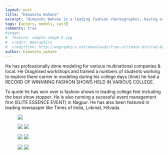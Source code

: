 ```yaml
---
layout: post
title: "Himanshu Wahane"
excerpt: "Himanshu Wahane is a leading fashion choreographer, having organised several fashion shows around central india."
tags: [actors, models, cast]
comments: true
#image:
#  feature: sample-image-5.jpg
#  credit: WeGraphics
#  creditlink: http://wegraphics.net/downloads/free-ultimate-blurred-background-pack/
author: himanshu_wahane
---
```


He has professionally done modeling for various multinational companies 
& local.
He Oragnised workshops and trained a numbers of students working to explore there carrier in modeling during his college days (time) he had a RECORD OF WINNINNG FASHION SHOWS HELD IN VARIOUS COLLEGE.


To quote he has won over is fashion shows in leading college fest including the best show stopper.
He is also running a sucessful event management firm (ELITE ESSENCE EVENT) in Nagpur.
He has also been featured in leading newspaper like Times of India, Lokmat, Hitvada.

<figure>
    <a href="/images/himanshu.jpg"><img src="/images/himanshu.jpg"></a>
</figure>

<figure class="half">
    <a href="/images/himanshu1.jpg"><img src="/images/himanshu1.jpg"></a>
    <a href="/images/himanshu3.jpg"><img src="/images/himanshu3.jpg"></a>
</figure>

<figure class="half">
    <a href="/images/himanshu4.jpg"><img src="/images/himanshu4.jpg"></a>
    <a href="/images/himanshu6.jpg"><img src="/images/himanshu6.jpg"></a>
</figure>

<figure class="half">
    <a href="/images/himanshu2.jpg"><img src="/images/himanshu2.jpg"></a>
    <a href="/images/himanshu5.jpg"><img src="/images/himanshu5.jpg"></a>
</figure>
